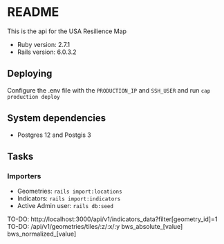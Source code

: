 # README

This is the api for the USA Resilience Map

* Ruby version: 2.7.1
* Rails version: 6.0.3.2

## Deploying

Configure the .env file with the `PRODUCTION_IP` and `SSH_USER` and run `cap production deploy`

## System dependencies

* Postgres 12 and Postgis 3

## Tasks
### Importers

- Geometries: `rails import:locations`
- Indicators: `rails import:indicators`
- Active Admin user: `rails db:seed`


TO-DO: http://localhost:3000/api/v1/indicators_data?filter[geometry_id]=1
TO-DO: /api/v1/geometries/tiles/:z/:x/:y <add value for each geometry> bws_absolute_[value] bws_normalized_[value]

